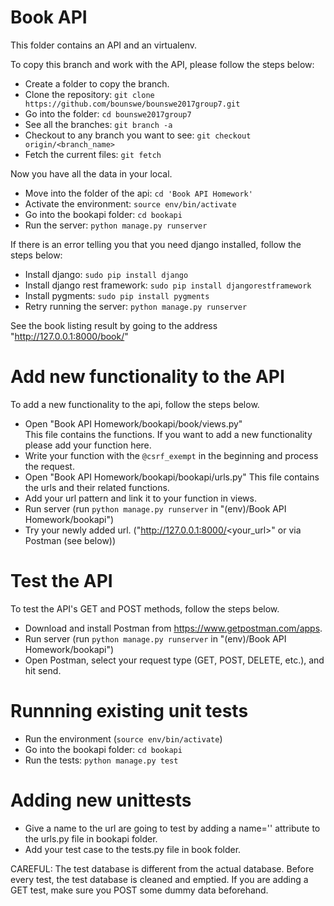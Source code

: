 # Book API
This folder contains an API and an virtualenv.

To copy this branch and work with the API, please follow the steps below:

* Create a folder to copy the branch.
* Clone the repository: `git clone https://github.com/bounswe/bounswe2017group7.git`
* Go into the folder: `cd bounswe2017group7`
* See all the branches: `git branch -a`
* Checkout to any branch you want to see: `git checkout origin/<branch_name>`
* Fetch the current files: `git fetch`

Now you have all the data in your local.  
* Move into the folder of the api: `cd 'Book API Homework'`  
* Activate the environment: `source env/bin/activate`
* Go into the bookapi folder: `cd bookapi`
* Run the server: `python manage.py runserver`

If there is an error telling you that you need django installed, follow the steps below:
* Install django: `sudo pip install django`
* Install django rest framework: `sudo pip install djangorestframework`
* Install pygments: `sudo pip install pygments`
* Retry running the server: `python manage.py runserver`

See the book listing result by going to the address "http://127.0.0.1:8000/book/"

# Add new functionality to the API
To add a new functionality to the api, follow the steps below.

* Open "Book API Homework/bookapi/book/views.py"  
This file contains the functions. If you want to add a new functionality please add your function here.
* Write your function with the `@csrf_exempt` in the beginning and process the request.
* Open "Book API Homework/bookapi/bookapi/urls.py"
This file contains the urls and their related functions.
* Add your url pattern and link it to your function in views.
* Run server (run `python manage.py runserver` in "(env)/Book API Homework/bookapi")
* Try your newly added url. ("http://127.0.0.1:8000/<your_url>" or via Postman (see below))

# Test the API  
To test the API's GET and POST methods, follow the steps below.  
  
* Download and install Postman from https://www.getpostman.com/apps.  
* Run server (run `python manage.py runserver` in "(env)/Book API Homework/bookapi")
* Open Postman, select your request type (GET, POST, DELETE, etc.), and hit send.

# Runnning existing unit tests  
* Run the environment (`source env/bin/activate`)
* Go into the bookapi folder: `cd bookapi`
* Run the tests: `python manage.py test`

# Adding new unittests  
* Give a name to the url are going to test by adding a name='<chosen-url-name>' attribute to the urls.py file in bookapi folder.  
* Add your test case to the tests.py file in book folder.  
  
CAREFUL: The test database is different from the actual database. Before every test, the test database is cleaned and emptied. If you are adding a GET test, make sure you POST some dummy data beforehand.